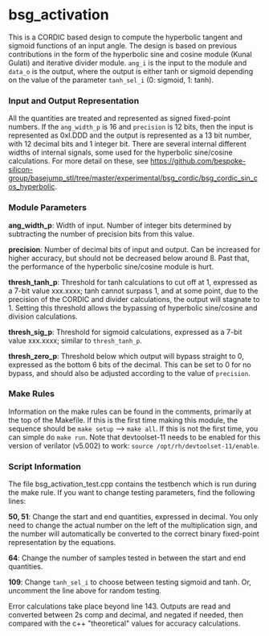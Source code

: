 # bsg_activation
This is a CORDIC based design to compute the hyperbolic tangent and sigmoid functions of an input angle. The design is based on previous contributions in the form of the hyperbolic sine and cosine module (Kunal Gulati) and iterative divider module.
`ang_i` is the input to the module and `data_o` is the output, where the output is either tanh or sigmoid depending on the value of the parameter `tanh_sel_i` (0: sigmoid, 1: tanh).

### Input and Output Representation
All the quantities are treated and represented as signed fixed-point numbers. If the `ang_width_p` is 16 and `precision` is 12 bits, then the input is represented as 0xI.DDD and the output is represented as a 13 bit number, with 12 decimal bits and 1 integer bit.
There are several internal different widths of internal signals, some used for the hyperbolic sine/cosine calculations. For more detail on these, see https://github.com/bespoke-silicon-group/basejump_stl/tree/master/experimental/bsg_cordic/bsg_cordic_sin_cos_hyperbolic.

### Module Parameters
**ang_width_p**: Width of input. Number of integer bits determined by subtracting the number of precision bits from this value.

**precision**: Number of decimal bits of input and output. Can be increased for higher accuracy, but should not be decreased below around 8. Past that, the performance of the hyperbolic sine/cosine module is hurt.

**thresh_tanh_p**: Threshold for tanh calculations to cut off at 1, expressed as a 7-bit value xxx.xxxx; tanh cannot surpass 1, and at some point, due to the precision of the CORDIC and divider calculations, the output will stagnate to 1. Setting this threshold allows
the bypassing of hyperbolic sine/cosine and division calculations.

**thresh_sig_p**: Threshold for sigmoid calculations, expressed as a 7-bit value xxx.xxxx; similar to `thresh_tanh_p`.

**thresh_zero_p**: Threshold below which output will bypass straight to 0, expressed as the bottom 6 bits of the decimal. This can be set to 0 for no bypass, and should also be adjusted according to the value of `precision`.

### Make Rules
Information on the make rules can be found in the comments, primarily at the top of the Makefile. If this is the first time making this module, the sequence should be `make setup` --> `make all`. If this is not the first time,
you can simple do `make run`. Note that devtoolset-11 needs to be enabled for this version of verilator (v5.002) to work: `source /opt/rh/devtoolset-11/enable`.

### Script Information
The file bsg_activation_test.cpp contains the testbench which is run during the make rule. If you want to change testing parameters, find the following lines:

**50, 51**: Change the start and end quantities, expressed in decimal. You only need to change the actual number on the left of the multiplication sign, and the number will automatically be converted to the correct binary fixed-point representation by the equations.

**64**: Change the number of samples tested in between the start and end quantities.

**109**: Change `tanh_sel_i` to choose between testing sigmoid and tanh. Or, uncomment the line above for random testing.

Error calculations take place beyond line 143. Outputs are read and converted between 2s comp and decimal, and negated if needed, then compared with the c++ "theoretical" values for accuracy calculations.
